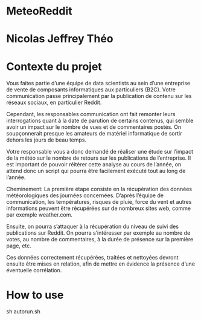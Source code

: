 # MeteoReddit

# Nicolas Jeffrey Théo

# Contexte du projet
Vous faites partie d’une équipe de data scientists au sein d’une entreprise de vente de composants informatiques aux particuliers (B2C). Votre communication passe principalement par la publication de contenu sur les réseaux sociaux, en particulier Reddit.

Cependant, les responsables communication ont fait remonter leurs interrogations quant à la date de parution de certains contenus, qui semble avoir un impact sur le nombre de vues et de commentaires postés. On soupçonnerait presque les amateurs de matériel informatique de sortir dehors les jours de beau temps.

Votre responsable vous a donc demandé de réaliser une étude sur l’impact de la météo sur le nombre de retours sur les publications de l’entreprise. Il est important de pouvoir réitérer cette analyse au cours de l’année, on attend donc un script qui pourra être facilement exécuté tout au long de l’année.

Cheminement: La première étape consiste en la récupération des données météorologiques des journées concernées. D’après l’équipe de communication, les températures, risques de pluie, force du vent et autres informations peuvent être récupérées sur de nombreux sites web, comme par exemple weather.com.

Ensuite, on pourra s’attaquer à la récupération du niveau de suivi des publications sur Reddit. On pourra s’intéresser par exemple au nombre de votes, au nombre de commentaires, à la durée de présence sur la première page, etc.

Ces données correctement récupérées, traitées et nettoyées devront ensuite être mises en relation, afin de mettre en évidence la présence d’une éventuelle corrélation.

# How to use

sh autorun.sh
